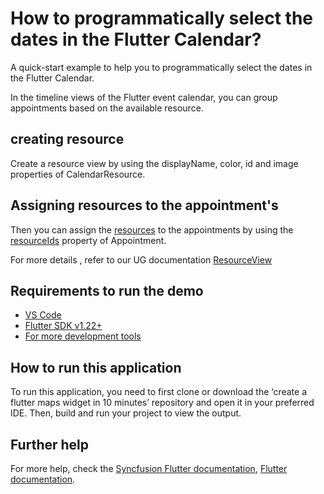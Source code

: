 # How to programmatically select the dates in the Flutter Calendar?

A quick-start example to help you to programmatically select the dates in the Flutter Calendar.

In the timeline views of the Flutter event calendar, you can group appointments based on the available resource.

## creating resource

Create a resource view by using the displayName, color, id and image properties of CalendarResource. 

## Assigning resources to the appointment's

Then you can assign the [resources](https://pub.dev/documentation/syncfusion_flutter_calendar/latest/calendar/CalendarDataSource/resources.html) to the appointments by using the [resourceIds](https://pub.dev/documentation/syncfusion_flutter_calendar/latest/calendar/Appointment/resourceIds.html) property of Appointment.

For more details , refer to our UG documentation [ResourceView](https://help.syncfusion.com/flutter/calendar/resource-view)

## Requirements to run the demo
* [VS Code](https://code.visualstudio.com/download)
* [Flutter SDK v1.22+](https://flutter.dev/docs/development/tools/sdk/overview)
* [For more development tools](https://flutter.dev/docs/development/tools/devtools/overview)

## How to run this application
To run this application, you need to first clone or download the ‘create a flutter maps widget in 10 minutes’ repository and open it in your preferred IDE. Then, build and run your project to view the output.

## Further help
For more help, check the [Syncfusion Flutter documentation](https://help.syncfusion.com/flutter/introduction/overview),
 [Flutter documentation](https://flutter.dev/docs/get-started/install).